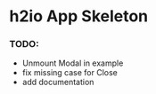 # h2io App Skeleton

### TODO:

  * Unmount Modal in example
  * fix missing case for Close
  * add documentation


